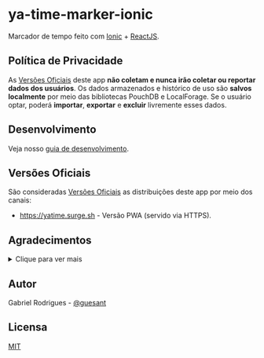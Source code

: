 # ya-time-marker-ionic

Marcador de tempo feito com [Ionic](https://ionicframework.com/) + [ReactJS](https://reactjs.org/).

## Política de Privacidade

As [Versões Oficiais](#versões-oficiais) deste app **não coletam e nunca irão coletar ou reportar dados dos usuários**. Os dados armazenados e histórico de uso são **salvos localmente** por meio das bibliotecas PouchDB e LocalForage. Se o usuário optar, poderá **importar**, **exportar** e **excluir** livremente esses dados.

## Desenvolvimento

Veja nosso [guia de desenvolvimento](./docs/Development-Workspace.md).

## Versões Oficiais

São consideradas [Versões Oficiais](#versões-oficiais) as distribuições deste app por meio dos canais:

- <https://yatime.surge.sh> - Versão PWA (servido via HTTPS).

## Agradecimentos

<details>
  <summary>Clique para ver mais</summary>

Obrigado a todos os contribuidores diretos e indiretos das bibliotecas usadas no projeto.

Dentre elas se destacam:

- Ruty

- Redux

- Ionic

- ReactJS

- PostCSS

- PouchDB

- MaterialUI

- MiniSearch

- Typescript

- TailwindCSS

- React-Redux

- Redux-Toolkit

- pnpm

- ... e muitas outras

</details>

## Autor

Gabriel Rodrigues - [@guesant](https://github.com/guesant)

## Licensa

[MIT](./LICENSE.mit.txt)
